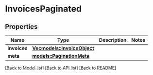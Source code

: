# InvoicesPaginated

## Properties

Name | Type | Description | Notes
------------ | ------------- | ------------- | -------------
**invoices** | [**Vec<models::InvoiceObject>**](InvoiceObject.md) |  | 
**meta** | [**models::PaginationMeta**](PaginationMeta.md) |  | 

[[Back to Model list]](../README.md#documentation-for-models) [[Back to API list]](../README.md#documentation-for-api-endpoints) [[Back to README]](../README.md)


